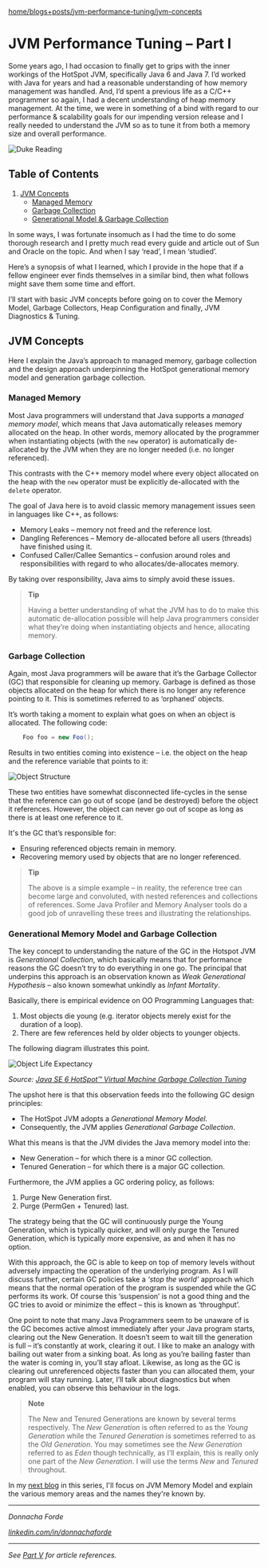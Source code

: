 [home/](../../)[blogs+posts/](../)[jvm-performance-tuning/](./)[jvm-concepts](./java-performance-tuning-part-i-jvm-concepts)


# JVM Performance Tuning – Part I


Some years ago, I had occasion to finally get to grips with the inner workings of the HotSpot JVM, specifically Java 6 and Java 7. I’d worked with Java for years and had a reasonable understanding of how memory management was handled. And, I’d spent a previous life as a C/C++ programmer so again, I had a decent understanding of heap memory management. At the time, we were in something of a bind with regard to our performance & scalability goals for our impending version release and I really needed to understand the JVM so as to tune it from both a memory size and overall performance. 

![Duke Reading](./rcs/duke-reading-drinking-coffee.png)

## Table of Contents
1. [JVM Concepts](#jvm-concepts)
    - [Managed Memory](#managed-memory)
    - [Garbage Collection](#garbage-collection)
    - [Generational Model & Garbage Collection](#generational-memory-model-and-garbage-collection)



In some ways, I was fortunate insomuch as I had the time to do some thorough research and I pretty much read every guide and article out of Sun and Oracle on the topic. And when I say ‘read’, I mean ‘studied’. 

Here’s a synopsis of what I learned, which I provide in the hope that if a fellow engineer ever finds themselves in a similar bind, then what follows might save them some time and effort. 

I’ll start with basic JVM concepts before going on to cover the Memory Model, Garbage Collectors, Heap Configuration and finally, JVM Diagnostics & Tuning. 

## JVM Concepts
Here I explain the Java’s approach to managed memory, garbage collection and the design approach underpinning the HotSpot generational memory model and generation garbage collection.

### Managed Memory
Most Java programmers will understand that Java supports a _managed memory model_, which means that Java automatically releases memory allocated on the heap. In other words, memory allocated by the programmer when instantiating objects (with the `new` operator) is automatically de-allocated by the JVM when they are no longer needed (i.e. no longer referenced). 

This contrasts with the C++ memory model where every object allocated on the heap with the `new` operator must be explicitly de-allocated with the `delete` operator.

The goal of Java here is to avoid classic memory management issues seen in languages like C++, as follows:
* Memory Leaks – memory not freed and the reference lost.
* Dangling References – Memory de-allocated before all users (threads) have finished using it.
* Confused Caller/Callee Semantics – confusion around roles and responsibilities with regard to who allocates/de-allocates memory.

By taking over responsibility, Java aims to simply avoid these issues.

> **Tip**
>
> Having a better understanding of what the JVM has to do to make this automatic de-allocation possible will help Java programmers consider what they’re doing when instantiating objects and hence, allocating memory.

### Garbage Collection
Again, most Java programmers will be aware that it’s the Garbage Collector (GC) that responsible for cleaning up memory. Garbage is defined as those objects allocated on the heap for which there is no longer any reference pointing to it. This is sometimes referred to as ‘orphaned’ objects. 

It’s worth taking a moment to explain what goes on when an object is allocated. The following code:

```java
    Foo foo = new Foo();
```

Results in two entities coming into existence – i.e. the object on the heap and the reference variable that points to it:

![Object Structure](./rcs/java-object-structure.png)
 
These two entities have somewhat disconnected life-cycles in the sense that the reference can go out of scope (and be destroyed) before the object it references. However, the object can never go out of scope as long as there is at least one reference to it. 

It's the GC that’s responsible for:
* Ensuring referenced objects remain in memory. 
* Recovering memory used by objects that are no longer referenced. 

> **Tip**
>
> The above is a simple example – in reality, the reference tree can become large and convoluted, with nested references and collections of references. Some Java Profiler and Memory Analyser tools do a good job of unravelling these trees and illustrating the relationships. 

### Generational Memory Model and Garbage Collection
The key concept to understanding the nature of the GC in the Hotspot JVM is _Generational Collection_, which basically means that for performance reasons the GC doesn’t try to do everything in one go. The principal that underpins this approach is an observation known as _Weak Generational Hypothesis_ – also known somewhat unkindly as _Infant Mortality_. 

Basically, there is empirical evidence on OO Programming Languages that:

1.	Most objects die young (e.g. iterator objects merely exist for the duration of a loop).
2.	There are few references held by older objects to younger objects.

The following diagram illustrates this point. 

![Object Life Expectancy](./rcs/object-life-expectancy.png) 

_Source: [Java SE 6 HotSpot™ Virtual Machine Garbage Collection Tuning](http://www.oracle.com/technetwork/java/javase/gc-tuning-6-140523.html)_


 The upshot here is that this observation feeds into the following GC design principles:
* The HotSpot JVM adopts a _Generational Memory Model_.
* Consequently, the JVM applies _Generational Garbage Collection_. 

What this means is that the JVM divides the Java memory model into the:
* New Generation – for which there is a minor GC collection.
* Tenured Generation – for which there is a major GC collection.

Furthermore, the JVM applies a GC ordering policy, as follows:
1.	Purge New Generation first.
2.	Purge (PermGen + Tenured) last.

The strategy being that the GC will continuously purge the Young Generation, which is typically quicker, and will only purge the Tenured Generation, which is typically more expensive, as and when it has no option. 

With this approach, the GC is able to keep on top of memory levels without adversely impacting the operation of the underlying program. As I will discuss further, certain GC policies take a _‘stop the world’_ approach which means that the normal operation of the program is suspended while the GC performs its work. Of course this ‘suspension’ is not a good thing and the GC tries to avoid or minimize the effect – this is known as ‘throughput’. 

One point to note that many Java Programmers seem to be unaware of is the GC becomes active almost immediately after your Java program starts, clearing out the New Generation. It doesn’t seem to wait till the generation is full – it’s constantly at work, clearing it out. I like to make an analogy with bailing out water from a sinking boat. As long as you’re bailing faster than the water is coming in, you’ll stay afloat. Likewise, as long as the GC is clearing out unreferenced objects faster than you can allocated them, your program will stay running. Later, I’ll talk about diagnostics but when enabled, you can observe this behaviour in the logs. 

> **Note**
>
>The New and Tenured Generations are known by several terms respectively. The _New Generation_ is often referred to as the _Young Generation_ while the _Tenured Generation_ is sometimes referred to as the _Old Generation_. You may sometimes see the _New Generation_ referred to as _Eden_ though technically, as I’ll explain, this is really only one part of the _New Generation_. I will use the terms _New_ and _Tenured_ throughout.

In my [next blog](./java-performance-tuning-part-ii-the-java-memory-model) in this series, I'll focus on JVM Memory Model and explain the various memory areas and the names they're known by.


---
_Donnacha Forde_

_[linkedin.com/in/donnachaforde](https://www.linkedin.com/in/donnachaforde/)_


---
_See [Part V](./java-performance-tuning-part-v-jvm-diagnostics) for article references._
